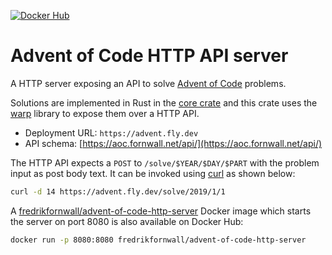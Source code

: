 [![Docker Hub](https://img.shields.io/docker/v/fredrikfornwall/advent-of-code-http-server.svg?label=docker)](https://hub.docker.com/r/fredrikfornwall/advent-of-code-http-server)

# Advent of Code HTTP API server

A HTTP server exposing an API to solve [Advent of Code](https://adventofcode.com/) problems.

Solutions are implemented in Rust in the [core crate](https://github.com/fornwall/advent-of-code/tree/master/crates/core) and this crate uses the [warp](https://github.com/seanmonstar/warp/) library to expose them over a HTTP API.

- Deployment URL: `https://advent.fly.dev`
- API schema: [https://aoc.fornwall.net/api/](https://aoc.fornwall.net/api/)

The HTTP API expects a `POST` to `/solve/$YEAR/$DAY/$PART` with the problem input as post body text. It can be invoked using [curl](https://curl.se/) as shown below:

```sh
curl -d 14 https://advent.fly.dev/solve/2019/1/1
```

A [fredrikfornwall/advent-of-code-http-server](https://hub.docker.com/r/fredrikfornwall/advent-of-code-http-server) Docker image which starts the server on port 8080 is also available on Docker Hub:

```sh
docker run -p 8080:8080 fredrikfornwall/advent-of-code-http-server
```
